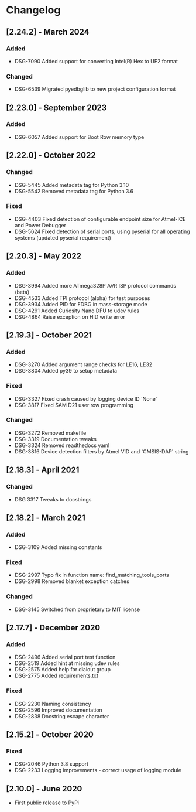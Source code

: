 # Changelog

## [2.24.2] - March 2024

### Added
- DSG-7090 Added support for converting Intel(R) Hex to UF2 format

### Changed
- DSG-6539 Migrated pyedbglib to new project configuration format

## [2.23.0] - September 2023

### Added
- DSG-6057 Added support for Boot Row memory type

## [2.22.0] - October 2022

### Changed
- DSG-5445 Added metadata tag for Python 3.10
- DSG-5542 Removed metadata tag for Python 3.6

### Fixed
- DSG-4403 Fixed detection of configurable endpoint size for Atmel-ICE and Power Debugger
- DSG-5624 Fixed detection of serial ports, using pyserial for all operating systems (updated pyserial requirement)

## [2.20.3] - May 2022

### Added
- DSG-3994 Added more ATmega328P AVR ISP protocol commands (beta)
- DSG-4533 Added TPI protocol (alpha) for test purposes
- DSG-3934 Added PID for EDBG in mass-storage mode
- DSG-4291 Added Curiosity Nano DFU to udev rules
- DSG-4864 Raise exception on HID write error

## [2.19.3] - October 2021

### Added
- DSG-3270 Added argument range checks for LE16, LE32
- DSG-3804 Added py39 to setup metadata

### Fixed
- DSG-3327 Fixed crash caused by logging device ID 'None'
- DSG-3817 Fixed SAM D21 user row programming

### Changed
- DSG-3272 Removed makefile
- DSG-3319 Documentation tweaks
- DSG-3324 Removed readthedocs yaml
- DSG-3816 Device detection filters by Atmel VID and 'CMSIS-DAP' string

## [2.18.3] - April 2021

### Changed
- DSG 3317 Tweaks to docstrings

## [2.18.2] - March 2021

### Added
- DSG-3109 Added missing constants

### Fixed
- DSG-2997 Typo fix in function name: find_matching_tools_ports
- DSG-2998 Removed blanket exception catches

### Changed
- DSG-3145 Switched from proprietary to MIT license

## [2.17.7] - December 2020

### Added
- DSG-2496 Added serial port test function
- DSG-2519 Added hint at missing udev rules
- DSG-2575 Added help for dialout group
- DSG-2775 Added requirements.txt

### Fixed
- DSG-2230 Naming consistency
- DSG-2596 Improved documentation
- DSG-2838 Docstring escape character

## [2.15.2] - October 2020

### Fixed
- DSG-2046 Python 3.8 support
- DSG-2233 Logging improvements - correct usage of logging module

## [2.10.0] - June 2020
- First public release to PyPi

